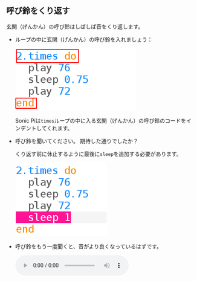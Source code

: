 ## 呼び鈴をくり返す

玄関（げんかん）の呼び鈴はしばしば音をくり返します。

+ ループの中に玄関（げんかん）の呼び鈴を入れましょう：
    
    ![スクリーンショット](images/tune-times.png)
    
    Sonic Piは`times`ループの中に入る玄関（げんかん）の呼び鈴のコードをインデントしてくれます。

+ 呼び鈴を聞いてください。 期待した通りでしたか？
    
    くり返す前に休止するように最後に`sleep`を追加する必要があります。
    
    ![スクリーンショット](images/tune-sleep2.png)

+ 呼び鈴をもう一度聞くと、音がより良くなっているはずです。
    
    <div id="audio-preview" class="pdf-hidden">
      <audio controls preload> <source src="resources/doorbell-2.mp3" type="audio/mpeg"> お使いのブラウザは<code>audio</code>要素をサポートしていません。 </audio>
    </div>